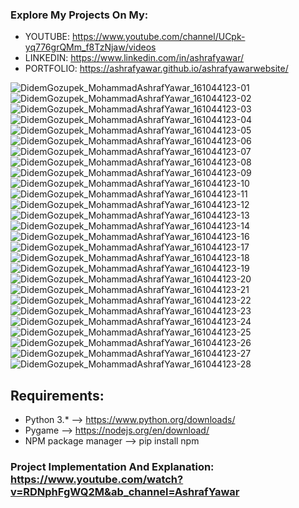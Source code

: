 ### Explore My Projects On My:
  - YOUTUBE: https://www.youtube.com/channel/UCpk-yq776grQMm_f8TzNjaw/videos
  - LINKEDIN: https://www.linkedin.com/in/ashrafyawar/
  - PORTFOLIO: https://ashrafyawar.github.io/ashrafyawarwebsite/

![DidemGozupek_MohammadAshrafYawar_161044123-01](https://user-images.githubusercontent.com/32710632/202790304-d6e5fb5e-77a9-4e4f-a15e-8392632f799b.jpg)
![DidemGozupek_MohammadAshrafYawar_161044123-02](https://user-images.githubusercontent.com/32710632/202790308-be6cfc84-a2e2-4600-ace5-93ad2bff275d.jpg)
![DidemGozupek_MohammadAshrafYawar_161044123-03](https://user-images.githubusercontent.com/32710632/202790309-a95610e9-108e-4271-8c02-810ff7a52170.jpg)
![DidemGozupek_MohammadAshrafYawar_161044123-04](https://user-images.githubusercontent.com/32710632/202790315-72d5b040-5428-4d66-9ece-f826f522463d.jpg)
![DidemGozupek_MohammadAshrafYawar_161044123-05](https://user-images.githubusercontent.com/32710632/202790321-95f7e57b-dc77-4ab0-8bd9-be1b9c5af491.jpg)
![DidemGozupek_MohammadAshrafYawar_161044123-06](https://user-images.githubusercontent.com/32710632/202790326-850ae238-285d-4fb5-9b72-f91a5588a459.jpg)
![DidemGozupek_MohammadAshrafYawar_161044123-07](https://user-images.githubusercontent.com/32710632/202790329-3573b098-fcc9-4533-99c6-34398f3e3780.jpg)
![DidemGozupek_MohammadAshrafYawar_161044123-08](https://user-images.githubusercontent.com/32710632/202790335-8d8178ca-8616-4393-a447-0b00c6201664.jpg)
![DidemGozupek_MohammadAshrafYawar_161044123-09](https://user-images.githubusercontent.com/32710632/202790339-555cfd2a-d065-497b-832b-fb90d559a569.jpg)
![DidemGozupek_MohammadAshrafYawar_161044123-10](https://user-images.githubusercontent.com/32710632/202790341-60d7726d-b956-4fc1-93b9-628a0e74a50f.jpg)
![DidemGozupek_MohammadAshrafYawar_161044123-11](https://user-images.githubusercontent.com/32710632/202790344-1c265046-719c-41a3-8645-673be2a50bdc.jpg)
![DidemGozupek_MohammadAshrafYawar_161044123-12](https://user-images.githubusercontent.com/32710632/202790347-f68325bb-2708-4c26-84bb-44ae8a05d69c.jpg)
![DidemGozupek_MohammadAshrafYawar_161044123-13](https://user-images.githubusercontent.com/32710632/202790348-2c68d4ce-e6fa-4ec4-a8b5-ce2206b1940e.jpg)
![DidemGozupek_MohammadAshrafYawar_161044123-14](https://user-images.githubusercontent.com/32710632/202790350-ffcc4c3f-e0e3-4bce-9ff6-27fc54b5063d.jpg)
![DidemGozupek_MohammadAshrafYawar_161044123-16](https://user-images.githubusercontent.com/32710632/202790353-c805750e-1320-4e00-8733-f90a5bcbf694.jpg)
![DidemGozupek_MohammadAshrafYawar_161044123-17](https://user-images.githubusercontent.com/32710632/202790357-503ea91a-7d53-43ab-9d78-1acbec48034f.jpg)
![DidemGozupek_MohammadAshrafYawar_161044123-18](https://user-images.githubusercontent.com/32710632/202790364-530e3b3a-3e3b-4a10-8f99-35fbe316e873.jpg)
![DidemGozupek_MohammadAshrafYawar_161044123-19](https://user-images.githubusercontent.com/32710632/202790373-f79f124b-ece0-416e-ab32-6c7d3d97d200.jpg)
![DidemGozupek_MohammadAshrafYawar_161044123-20](https://user-images.githubusercontent.com/32710632/202790380-8ee055a9-5f4c-4baa-b678-f5df7081977d.jpg)
![DidemGozupek_MohammadAshrafYawar_161044123-21](https://user-images.githubusercontent.com/32710632/202790386-99c17f55-54d5-466b-a8d5-44efb11db22a.jpg)
![DidemGozupek_MohammadAshrafYawar_161044123-22](https://user-images.githubusercontent.com/32710632/202790392-f4dde151-d3c9-46eb-bf11-4c44d4940a31.jpg)
![DidemGozupek_MohammadAshrafYawar_161044123-23](https://user-images.githubusercontent.com/32710632/202790394-0fc056fa-8f3f-4600-af31-dbab955f91aa.jpg)
![DidemGozupek_MohammadAshrafYawar_161044123-24](https://user-images.githubusercontent.com/32710632/202790397-77610bda-0e4a-44d9-b3f0-05f423ceeb1c.jpg)
![DidemGozupek_MohammadAshrafYawar_161044123-25](https://user-images.githubusercontent.com/32710632/202790403-4d609a4a-a641-4289-abe4-50fef0aebb79.jpg)
![DidemGozupek_MohammadAshrafYawar_161044123-26](https://user-images.githubusercontent.com/32710632/202790404-a0266ece-4739-406b-ba43-c825073bf14a.jpg)
![DidemGozupek_MohammadAshrafYawar_161044123-27](https://user-images.githubusercontent.com/32710632/202790407-6ab0819c-20ee-434a-8e6a-00e923ef2a46.jpg)
![DidemGozupek_MohammadAshrafYawar_161044123-28](https://user-images.githubusercontent.com/32710632/202790408-72e7ae9f-a65a-43c3-8819-91fe20771274.jpg)

## Requirements:

- Python 3.* --> https://www.python.org/downloads/
- Pygame  --> https://nodejs.org/en/download/
- NPM package manager --> pip install npm

### Project Implementation And Explanation: https://www.youtube.com/watch?v=RDNphFgWQ2M&ab_channel=AshrafYawar
